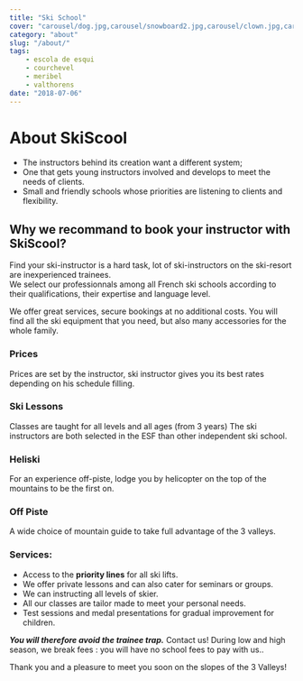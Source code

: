 ```yaml
---
title: "Ski School"
cover: "carousel/dog.jpg,carousel/snowboard2.jpg,carousel/clown.jpg,carousel/desert.jpg,carousel/ski-room.jpg"
category: "about"
slug: "/about/"
tags:
    - escola de esqui
    - courchevel
    - meribel
    - valthorens
date: "2018-07-06"
---
```


# About SkiScool

* The instructors behind its creation want a different system; 
* One that gets young instructors involved and develops to meet the needs of clients.  
* Small and friendly schools whose priorities are listening to clients and flexibility.


## Why we recommand to book your instructor with SkiScool?

Find your ski-instructor is a hard task, lot of ski-instructors on the ski-resort are inexperienced trainees.  
We select our professionnals among all French ski schools according to their qualifications, their expertise and language level.  

We offer great services, secure bookings at no additional costs.
You will find all the ski equipment that you need, but also many accessories for the whole family.
 

<imgtest data="skilessons.jpg" directory="pages" alt="ski lessons courchevel"></imgtest>

### Prices  
Prices are set by the instructor, ski instructor gives you its best rates depending on his schedule filling.

### Ski Lessons
Classes are taught for all levels and all ages (from 3 years)
The ski instructors are both selected in the ESF than other independent ski school.

### Heliski
For an experience off-piste, lodge you by helicopter on the top of the mountains to be the first on.

### Off Piste
A wide choice of mountain guide to take full advantage of the 3 valleys.


### Services:
* Access to the **priority lines** for all ski lifts.
* We offer private lessons and can also cater for seminars or groups.
* We can instructing all levels of skier.
* All our classes are tailor made to meet your personal needs.
* Test sessions and medal presentations for gradual improvement for children.


***You will therefore avoid the trainee trap.*** 
Contact us! During low and high season, we break fees : you will have no school fees to pay with us..   
 
Thank you and a pleasure to meet you soon on the slopes of the 3 Valleys!
